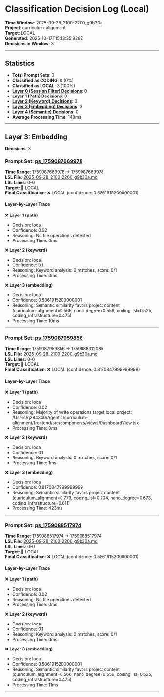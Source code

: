 # Classification Decision Log (Local)

**Time Window**: 2025-09-28_2100-2200_g9b30a<br>
**Project**: curriculum-alignment<br>
**Target**: LOCAL<br>
**Generated**: 2025-10-17T15:13:35.928Z<br>
**Decisions in Window**: 3

---

## Statistics

- **Total Prompt Sets**: 3
- **Classified as CODING**: 0 (0%)
- **Classified as LOCAL**: 3 (100%)
- **[Layer 0 (Session Filter) Decisions](#layer-0-session-filter)**: 0
- **[Layer 1 (Path) Decisions](#layer-1-path)**: 0
- **[Layer 2 (Keyword) Decisions](#layer-2-keyword)**: 0
- **[Layer 3 (Embedding) Decisions](#layer-3-embedding)**: 3
- **[Layer 4 (Semantic) Decisions](#layer-4-semantic)**: 0
- **Average Processing Time**: 148ms

---

## Layer 3: Embedding

**Decisions**: 3

### Prompt Set: [ps_1759087669978](../../history/2025-09-28_2100-2200_g9b30a.md#ps_1759087669978)

**Time Range**: 1759087669978 → 1759087669978<br>
**LSL File**: [2025-09-28_2100-2200_g9b30a.md](../../history/2025-09-28_2100-2200_g9b30a.md#ps_1759087669978)<br>
**LSL Lines**: 0-0<br>
**Target**: 📍 LOCAL<br>
**Final Classification**: ❌ LOCAL (confidence: 0.5861915200000001)

#### Layer-by-Layer Trace

❌ **Layer 1 (path)**
- Decision: local
- Confidence: 0.02
- Reasoning: No file operations detected
- Processing Time: 0ms

❌ **Layer 2 (keyword)**
- Decision: local
- Confidence: 0.1
- Reasoning: Keyword analysis: 0 matches, score: 0/1
- Processing Time: 0ms

❌ **Layer 3 (embedding)**
- Decision: local
- Confidence: 0.5861915200000001
- Reasoning: Semantic similarity favors project content (curriculum_alignment=0.566, nano_degree=0.559, coding_lsl=0.525, coding_infrastructure=0.475)
- Processing Time: 10ms

---

### Prompt Set: [ps_1759087959856](../../history/2025-09-28_2100-2200_g9b30a.md#ps_1759087959856)

**Time Range**: 1759087959856 → 1759088312085<br>
**LSL File**: [2025-09-28_2100-2200_g9b30a.md](../../history/2025-09-28_2100-2200_g9b30a.md#ps_1759087959856)<br>
**LSL Lines**: 0-0<br>
**Target**: 📍 LOCAL<br>
**Final Classification**: ❌ LOCAL (confidence: 0.8170847999999999)

#### Layer-by-Layer Trace

❌ **Layer 1 (path)**
- Decision: local
- Confidence: 0.02
- Reasoning: Majority of write operations target local project: /Users/q284340/Agentic/curriculum-alignment/frontend/src/components/views/DashboardView.tsx
- Processing Time: 0ms

❌ **Layer 2 (keyword)**
- Decision: local
- Confidence: 0.1
- Reasoning: Keyword analysis: 0 matches, score: 0/1
- Processing Time: 1ms

❌ **Layer 3 (embedding)**
- Decision: local
- Confidence: 0.8170847999999999
- Reasoning: Semantic similarity favors project content (curriculum_alignment=0.779, coding_lsl=0.704, nano_degree=0.673, coding_infrastructure=0.611)
- Processing Time: 423ms

---

### Prompt Set: [ps_1759088517974](../../history/2025-09-28_2100-2200_g9b30a.md#ps_1759088517974)

**Time Range**: 1759088517974 → 1759088517974<br>
**LSL File**: [2025-09-28_2100-2200_g9b30a.md](../../history/2025-09-28_2100-2200_g9b30a.md#ps_1759088517974)<br>
**LSL Lines**: 0-0<br>
**Target**: 📍 LOCAL<br>
**Final Classification**: ❌ LOCAL (confidence: 0.5861915200000001)

#### Layer-by-Layer Trace

❌ **Layer 1 (path)**
- Decision: local
- Confidence: 0.02
- Reasoning: No file operations detected
- Processing Time: 0ms

❌ **Layer 2 (keyword)**
- Decision: local
- Confidence: 0.1
- Reasoning: Keyword analysis: 0 matches, score: 0/1
- Processing Time: 0ms

❌ **Layer 3 (embedding)**
- Decision: local
- Confidence: 0.5861915200000001
- Reasoning: Semantic similarity favors project content (curriculum_alignment=0.566, nano_degree=0.559, coding_lsl=0.525, coding_infrastructure=0.475)
- Processing Time: 11ms

---

